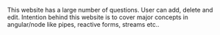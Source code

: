 This website has a large number of questions. User can add, delete and edit. Intention behind this website is to cover major concepts in angular/node like pipes, reactive forms, streams etc..
